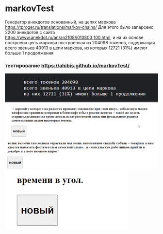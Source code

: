 # markovTest
Генератор анекдотов основанный, на цепях маркова https://tproger.ru/translations/markov-chains/
Для этого было запарсено 2200 анекдотов с сайта https://www.anekdot.ru/an/an2108/j010803;100.html, и на их основе построена цепь маркова построенная из 204098 токенов,
содержащая всего звеньев 40913 в цепи маркова, из которых 12721 (31%) имеют больше 1 продолжения
### тестирование https://ahibis.github.io/markovTest/
![1661623897114](image/readme/1661623897114.png)
![1661623934689](image/readme/1661623934689.png)
![1661623952241](image/readme/1661623952241.png)
![1661623982288](image/readme/1661623982288.png)
